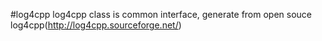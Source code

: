 #log4cpp
log4cpp class is common interface, generate from open souce log4cpp(http://log4cpp.sourceforge.net/)
